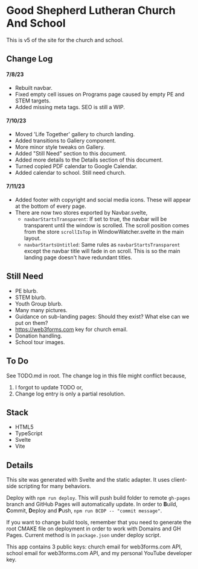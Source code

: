 # Good Shepherd Lutheran Church And School

This is v5 of the site for the church and school.

## Change Log

#### 7/8/23

- Rebuilt navbar.
- Fixed empty cell issues on Programs page caused by empty PE and STEM targets.
- Added missing meta tags. SEO is still a WIP.

#### 7/10/23

- Moved 'Life Together' gallery to church landing.
- Added transitions to Gallery component.
- More minor style tweaks on Gallery.
- Added "Still Need" section to this document.
- Added more details to the Details section of this document.
- Turned copied PDF calendar to Google Calendar.
- Added calendar to school. Still need church.

#### 7/11/23

- Added footer with copyright and social media icons. These will appear at the bottom of every page.
- There are now two stores exported by Navbar.svelte,
  - `navbarStartsTransparent`: If set to true, the navbar will be transparent until the window is scrolled. The scroll position comes from the store `scrollIsTop` in WindowWatcher.svelte in the main layout.
  - `navbarStartsUntitled`: Same rules as `navbarStartsTransparent` except the navbar title will fade in on scroll. This is so the main landing page doesn't have redundant titles.

## Still Need

- PE blurb.
- STEM blurb.
- Youth Group blurb.
- Many many pictures.
- Guidance on sub-landing pages: Should they exist? What else can we put on them?
- https://web3forms.com key for church email.
- Donation handling.
- School tour images.

## To Do

See TODO.md in root. The change log in this file might conflict because,

1. I forgot to update TODO or,
2. Change log entry is only a partial resolution.

## Stack

- HTML5
- TypeScript
- Svelte
- Vite

## Details

This site was generated with Svelte and the static adapter. It uses client-side scripting for many behaviors.

Deploy with `npm run deploy`. This will push build folder to remote `gh-pages` branch and GitHub Pages will automatically update. In order to **B**uild, **C**ommit, **D**eploy and **P**ush, `npm run BCDP -- "commit message"`.

If you want to change build tools, remember that you need to generate the root CMAKE file on deployment in order to work with Domains and GH Pages. Current method is in `package.json` under deploy script.

This app contains 3 public keys: church email for web3forms.com API, school email for web3forms.com API, and my personal YouTube developer key.

